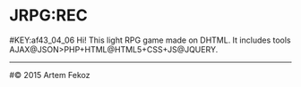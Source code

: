 # JRPG:REC
#KEY:af43_04_06
Hi!
This light RPG game made on DHTML.
It includes tools AJAX@JSON>PHP+HTML@HTML5+CSS+JS@JQUERY.
<hr>
#© 2015 Artem Fekoz
